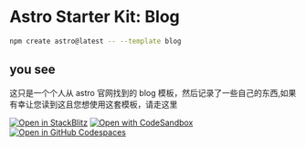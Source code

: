 # Astro Starter Kit: Blog

```sh
npm create astro@latest -- --template blog
```

## you see

这只是一个个人从 astro 官网找到的 blog 模板，然后记录了一些自己的东西,如果有幸让您读到这且您想使用这套模板，请走这里

[![Open in StackBlitz](https://developer.stackblitz.com/img/open_in_stackblitz.svg)](https://stackblitz.com/github/withastro/astro/tree/latest/examples/blog)
[![Open with CodeSandbox](https://assets.codesandbox.io/github/button-edit-lime.svg)](https://codesandbox.io/p/sandbox/github/withastro/astro/tree/latest/examples/blog)
[![Open in GitHub Codespaces](https://github.com/codespaces/badge.svg)](https://codespaces.new/withastro/astro?devcontainer_path=.devcontainer/blog/devcontainer.json)

